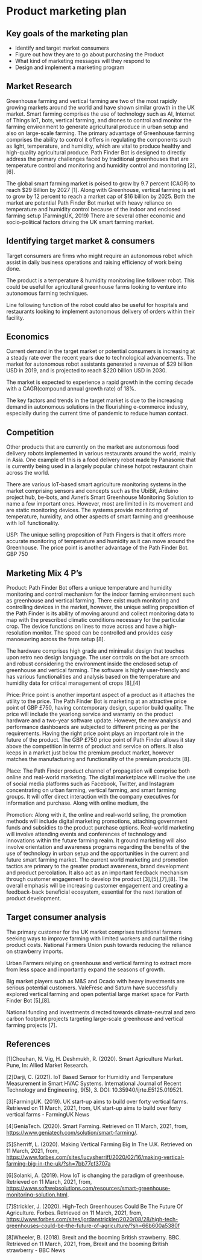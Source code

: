# Product marketing plan

## Key goals of the marketing plan

- Identify and target market consumers
- Figure out how they are to go about purchasing the Product
- What kind of marketing messages will they respond to
- Design and implement a marketing program

## Market Research

Greenhouse farming and vertical farming are two of the most rapidly growing markets around the world and have shown similar growth in the UK market. Smart farming comprises the use of technology such as AI, Internet of Things IoT, bots, vertical farming, and drones to control and monitor the farming environment to generate agricultural produce in urban setup and also on large-scale farming. The primary advantage of Greenhouse farming comprises the ability to control it offers in regulating the components such as light, temperature, and humidity, which are vital to produce healthy and high-quality agricultural produce. Path Finder Bot is designed to directly address the primary challenges faced by traditional greenhouses that are temperature control and monitoring and humidity control and monitoring [2],[6]. 

The global smart farming market is poised to grow by 9.7 percent (CAGR) to reach $29 Billion by 2027 [1]. Along with Greenhouse, vertical farming is set to grow by 12 percent to reach a market cap of $16 billion by 2025. Both the market are potential Path Finder Bot market with heavy reliance on temperature and humidity control because of the indoor and enclosed farming setup (FarmingUK, 2019) There are several other economic and socio-political factors driving the UK smart farming market. 


## Identifying target market & consumers

Target consumers are firms who might require an autonomous robot which assist in daily business operations and raising efficiency of work being done.

The product is a temperature & humidity monitoring line follower robot. This could be useful for agricultural greenhouse farms looking to venture into autonomous farming techniques.

Line following function of the robot could also be useful for hospitals and restaurants looking to implement autonomous delivery of orders within their facility.

## Economics

Current demand in the target market or potential consumers is increasing at a steady rate over the recent years due to technological advancements. The market for autonomous robot assistants generated a revenue of $29 billion USD in 2019, and is projected to reach $220 billion USD in 2030.

The market is expected to experience a rapid growth in the coming decade with a CAGR(compound annual growth rate) of 18%.

The key factors and trends in the target market is due to the increasing demand in autonomous solutions in the flourishing e-commerce industry, especially during the current time of pandemic to reduce human contact.

## Competition

Other products that are currently on the market are autonomous food delivery robots implemented in various restaurants around the world, mainly in Asia. One example of this is a food delivery robot made by Panasonic that is currently being used in a largely popular chinese hotpot restaurant chain across the world.

There are various IoT-based smart agriculture monitoring systems in the market comprising sensors and concepts such as the UbiBit, Arduino project hub, be-bots, and Avnet’s Smart Greenhouse Monitoring Solution to name a few important ones. However, most are limited in its movement and are static monitoring devices.  The systems provide monitoring of temperature, humidity, and other aspects of smart farming and greenhouse with IoT functionality.

USP: The unique selling proposition of Path Fingers is that it offers more accurate monitoring of temperature and humidity as it can move around the Greenhouse. The price point is another advantage of the Path Finder Bot. GBP 750




## Marketing Mix 4 P’s

Product: Path Finder Bot offers a unique temperature and humidity monitoring and control mechanism for the indoor farming environment such as greenhouse and vertical farming. There exist much monitoring and controlling devices in the market, however, the unique selling proposition of the Path Finder is its ability of moving around and collect monitoring data to map with the prescribed climatic conditions necessary for the particular crop. The device functions on lines to move across and have a high-resolution monitor. The speed can be controlled and provides easy manoeuvring across the farm setup [8].

The hardware comprises high grade and minimalist design that touches upon retro neo design language. The user controls on the bot are smooth and robust considering the environment inside the enclosed setup of greenhouse and vertical farming. The software is highly user-friendly and has various functionalities and analysis based on the temperature and humidity data for critical management of crops [8],[4]

Price: Price point is another important aspect of a product as it attaches the utility to the price. The Path Finder Bot is marketing at an attractive price point of GBP £750, having contemporary design, superior build quality. The price will include the yearlong service and warranty on the product hardware and a two-year software update. However, the new analysis and performance dashboards are subjected to different pricing as per the requirements. Having the right price point plays an important role in the future of the product. The  GBP £750 price point of Path Finder allows it stay above the competition in terms of product and service  on offers. It also keeps in a market just below the premium product market, however matches the manufacturing and functionality of the premium products [8]. 

Place: The Path Finder product channel of propagation will comprise both online and real-world marketing. The digital marketplace will involve the use of social media platforms such as Facebook, Twitter, and Instagram concentrating on urban farming, vertical farming, and smart farming groups. It will offer direct interaction with the company executives for information and purchase. Along with online medium, the 

Promotion: Along with it, the online and real-world selling, the promotion methods will include digital marketing promotions, attaching government funds and subsidies to the product purchase options. Real-world marketing will involve attending events and conferences of technology and innovations within the future farming realm. It ground marketing will also involve orientation and awareness programs regarding the benefits of the use of technology in urban setup and the opportunities in the current and future smart farming market. The current world marketing and  promotion tactics are primary to the greater product awareness, brand development and  product percolation. It also act as an important feedback mechanism through customer engagement to develop the product [3],[5],[7],[8]. The overall emphasis will be increasing customer engagement and creating a feedback-back beneficial ecosystem, essential for the next iteration of product development. 


## Target consumer analysis

The primary customer for the UK market comprises traditional farmers seeking ways to improve farming with limited workers and curtail the rising product costs. 
National Farmers Union push towards reducing the reliance on strawberry imports.

Urban Farmers relying on greenhouse and vertical farming to extract more from less space and importantly expand the seasons of growth. 

Big market players such as M&S and Ocado with heavy investments are serious potential customers. ValeFresc and Saturn have successfully explored vertical farming and open potential large market space for Parth Finder Bot [5],[8].

National funding and investments directed towards climate-neutral and zero carbon footprint projects targeting large-scale greenhouse and vertical farming projects [7]. 



## References 

[1]Chouhan, N. Vig, H. Deshmukh, R. (2020). Smart Agriculture Market. Pune, In:  Allied Market Research.

[2]Darji, C. (2021). IoT Based Sensor for Humidity and Temperature Measurement in Smart HVAC Systems. International Journal of Recent Technology and Engineering, 9(5), 3. DOI: 10.35940/ijrte.E5125.019521.

[3]FarmingUK. (2019). UK start-up aims to build over forty vertical farms.  Retrieved on 11 March, 2021, from, UK start-up aims to build over forty vertical farms - FarmingUK News

[4]GeniaTech. (2020). Smart Farming. Retrieved on 11 March, 2021, from, https://www.geniatech.com/solution/smart-farming/. 

[5]Sherriff, L. (2020). Making Vertical Farming Big In The U.K. Retrieved on 11 March, 2021, from, https://www.forbes.com/sites/lucysherriff/2020/02/16/making-vertical-farming-big-in-the-uk/?sh=7bb77cf3707a

[6]Solanki, A. (2019). How IoT is changing the paradigm of greenhouse. Retrieved on 11 March, 2021, from, https://www.softwebsolutions.com/resources/smart-greenhouse-monitoring-solution.html.

[7]Strickler, J. (2020). High-Tech Greenhouses Could Be The Future Of Agriculture. Forbes. Retrieved on 11 March, 2021, from, https://www.forbes.com/sites/jordanstrickler/2020/08/28/high-tech-greenhouses-could-be-the-future-of-agriculture/?sh=66b600a5380f

[8]Wheeler, B. (2018). Brexit and the booming British strawberry. BBC. Retrieved on 11 March, 2021, from, Brexit and the booming British strawberry - BBC News



